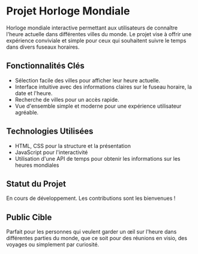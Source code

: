 # Projet Horloge Mondiale

Horloge mondiale interactive permettant aux utilisateurs de connaître l'heure actuelle dans différentes villes du monde. Le projet vise à offrir une expérience conviviale et simple pour ceux qui souhaitent suivre le temps dans divers fuseaux horaires.

## Fonctionnalités Clés
- Sélection facile des villes pour afficher leur heure actuelle.
- Interface intuitive avec des informations claires sur le fuseau horaire, la date et l'heure.
- Recherche de villes pour un accès rapide.
- Vue d'ensemble simple et moderne pour une expérience utilisateur agréable.

## Technologies Utilisées
- HTML, CSS pour la structure et la présentation
- JavaScript pour l'interactivité
- Utilisation d'une API de temps pour obtenir les informations sur les heures mondiales

## Statut du Projet
En cours de développement. Les contributions sont les bienvenues !

## Public Cible
Parfait pour les personnes qui veulent garder un œil sur l'heure dans différentes parties du monde, que ce soit pour des réunions en visio, des voyages ou simplement par curiosité.
